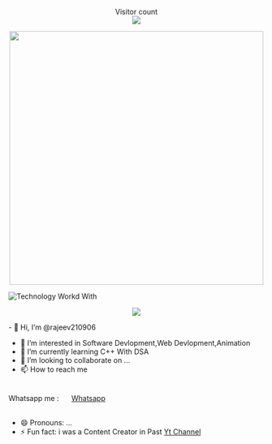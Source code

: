 <p align="center"> 
Visitor count<br>
  <img src="https://profile-counter.glitch.me/Rajeev210906/count.svg" />
</p>
<p align="center"> 
<img height=500 width=500 src="https://images.genius.com/e835c70a074e8bb00192047da3de2a0e.1000x1000x1.jpg"/>
</p>

![Technology Workd With](https://skillicons.dev/icons?i=html,css,js,python,discord,c,cpp,figma,git,androidstudio,blender,github,flask,linux,ps,pr,vscode,windows,unity,mysql)
<p align="center"> 
  <img src="https://github-readme-stats.vercel.app/api?username=ranjanlive&show_icons=true&theme=transparent"/>
</p>
- 👋 Hi, I’m @rajeev210906<br>

- 👀 I’m interested in Software Devlopment,Web Devlopment,Animation<br>
- 🌱 I’m currently learning C++ With DSA<br>
- 💞️ I’m looking to collaborate on ...<br>
- 📫 How to reach me <br><br>

Whatsapp me : <img src="https://cdn-icons-png.freepik.com/256/733/733585.png?semt=ais_hybrid" width="17px"/> [Whatsapp](https://wa.me/+917479549608?text=Hi,Ranjan_I_Connected_You_From_Your_Github_Profile...) <br><br>

- 😄 Pronouns: ...
- ⚡ Fun fact: i was a Content Creator in Past [Yt Channel](https://www.youtube.com/@ranjantech07)

<!---
rajeev210906/rajeev210906 is a ✨ special ✨ repository because its `README.md` (this file) appears on your GitHub profile.
You can click the Preview link to take a look at your changes.
--->
